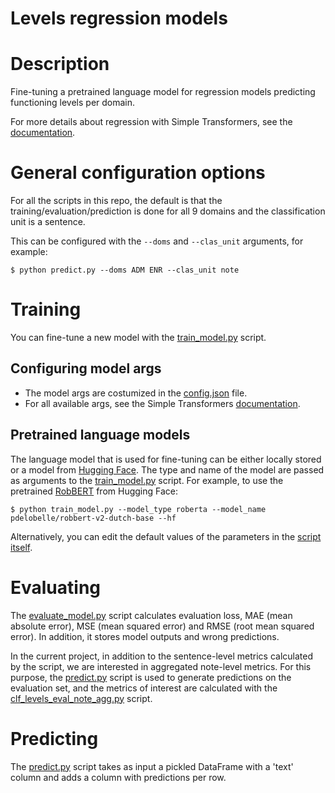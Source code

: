 Levels regression models
=======================
# Description
Fine-tuning a pretrained language model for regression models predicting functioning levels per domain.

For more details about regression with Simple Transformers, see the [documentation](https://simpletransformers.ai/docs/regression/).

# General configuration options
For all the scripts in this repo, the default is that the training/evaluation/prediction is done for all 9 domains and the classification unit is a sentence.

This can be configured with the `--doms` and `--clas_unit` arguments, for example:
```
$ python predict.py --doms ADM ENR --clas_unit note
```

# Training
You can fine-tune a new model with the [train_model.py](train_model.py) script.
## Configuring model args
- The model args are costumized in the [config.json](config.json) file.
- For all available args, see the Simple Transformers [documentation](https://simpletransformers.ai/docs/usage/#configuring-a-simple-transformers-model).

## Pretrained language models
The language model that is used for fine-tuning can be either locally stored or a model from [Hugging Face](https://huggingface.co/models). The type and name of the model are passed as arguments to the [train_model.py](train_model.py) script. For example, to use the pretrained [RobBERT](https://huggingface.co/pdelobelle/robbert-v2-dutch-base) from Hugging Face:
```
$ python train_model.py --model_type roberta --model_name pdelobelle/robbert-v2-dutch-base --hf
```
Alternatively, you can edit the default values of the parameters in the [script itself](train_model.py).

# Evaluating
The [evaluate_model.py](evaluate_model.py) script calculates evaluation loss, MAE (mean absolute error), MSE (mean squared error) and RMSE (root mean squared error). In addition, it stores model outputs and wrong predictions.

In the current project, in addition to the sentence-level metrics calculated by the script, we are interested in aggregated note-level metrics. For this purpose, the [predict.py](predict.py) script is used to generate predictions on the evaluation set, and the metrics of interest are calculated with the [clf_levels_eval_note_agg.py](../ml_evaluation/clf_levels_eval_note_agg.py) script.

# Predicting
The [predict.py](predict.py) script takes as input a pickled DataFrame with a 'text' column and adds a column with predictions per row.
